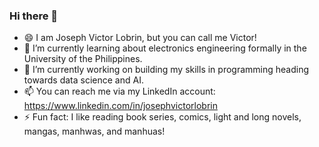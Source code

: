 ### Hi there 👋

- 😄 I am Joseph Victor Lobrin, but you can call me Victor!
- 🌱 I’m currently learning about electronics engineering formally in the University of the Philippines.
- 🔭 I’m currently working on building my skills in programming heading towards data science and AI.
- 📫 You can reach me via my LinkedIn account: https://www.linkedin.com/in/josephvictorlobrin
- ⚡ Fun fact: I like reading book series, comics, light and long novels, mangas, manhwas, and manhuas!

<!--
**aeViktor/aeViktor** is a ✨ _special_ ✨ repository because its `README.md` (this file) appears on your GitHub profile.

Here are some ideas to get you started:

- 🔭 I’m currently working on ...
- 🌱 I’m currently learning ...
- 👯 I’m looking to collaborate on ...
- 🤔 I’m looking for help with ...
- 💬 Ask me about ...
- 📫 How to reach me: ...
- 😄 Pronouns: ...
- ⚡ Fun fact: ...
-->

